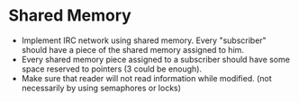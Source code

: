 # Shared Memory

* Implement IRC network using shared memory. Every "subscriber" should have a piece of the shared memory assigned to him.
* Every shared memory piece assigned to a subscriber should have some space reserved to pointers (3 could be enough).
* Make sure that reader will not read information while modified. (not necessarily by using semaphores or locks)
